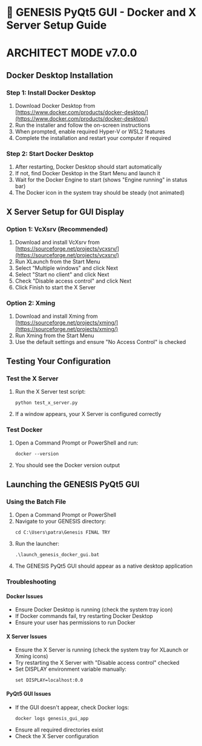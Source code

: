 # 🚀 GENESIS PyQt5 GUI - Docker and X Server Setup Guide
# ARCHITECT MODE v7.0.0

## Docker Desktop Installation

### Step 1: Install Docker Desktop
1. Download Docker Desktop from [https://www.docker.com/products/docker-desktop/](https://www.docker.com/products/docker-desktop/)
2. Run the installer and follow the on-screen instructions
3. When prompted, enable required Hyper-V or WSL2 features
4. Complete the installation and restart your computer if required

### Step 2: Start Docker Desktop
1. After restarting, Docker Desktop should start automatically
2. If not, find Docker Desktop in the Start Menu and launch it
3. Wait for the Docker Engine to start (shows "Engine running" in status bar)
4. The Docker icon in the system tray should be steady (not animated)

## X Server Setup for GUI Display

### Option 1: VcXsrv (Recommended)
1. Download and install VcXsrv from [https://sourceforge.net/projects/vcxsrv/](https://sourceforge.net/projects/vcxsrv/)
2. Run XLaunch from the Start Menu
3. Select "Multiple windows" and click Next
4. Select "Start no client" and click Next
5. Check "Disable access control" and click Next
6. Click Finish to start the X Server

### Option 2: Xming
1. Download and install Xming from [https://sourceforge.net/projects/xming/](https://sourceforge.net/projects/xming/)
2. Run Xming from the Start Menu
3. Use the default settings and ensure "No Access Control" is checked

## Testing Your Configuration

### Test the X Server
1. Run the X Server test script:
   ```
   python test_x_server.py
   ```
2. If a window appears, your X Server is configured correctly

### Test Docker
1. Open a Command Prompt or PowerShell and run:
   ```
   docker --version
   ```
2. You should see the Docker version output

## Launching the GENESIS PyQt5 GUI

### Using the Batch File
1. Open a Command Prompt or PowerShell
2. Navigate to your GENESIS directory:
   ```
   cd C:\Users\patra\Genesis FINAL TRY
   ```
3. Run the launcher:
   ```
   .\launch_genesis_docker_gui.bat
   ```
4. The GENESIS PyQt5 GUI should appear as a native desktop application

### Troubleshooting

#### Docker Issues
- Ensure Docker Desktop is running (check the system tray icon)
- If Docker commands fail, try restarting Docker Desktop
- Ensure your user has permissions to run Docker

#### X Server Issues
- Ensure the X Server is running (check the system tray for XLaunch or Xming icons)
- Try restarting the X Server with "Disable access control" checked
- Set DISPLAY environment variable manually:
  ```
  set DISPLAY=localhost:0.0
  ```

#### PyQt5 GUI Issues
- If the GUI doesn't appear, check Docker logs:
  ```
  docker logs genesis_gui_app
  ```
- Ensure all required directories exist
- Check the X Server configuration
